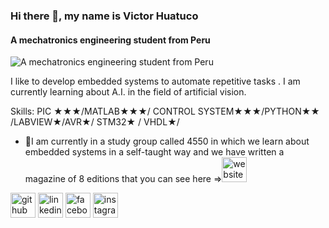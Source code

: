 ### Hi there 👋, my name is Victor Huatuco
#### A mechatronics engineering student from Peru
![A mechatronics engineering student from Peru](https://arturssmirnovs.github.io/github-profile-readme-generator/images/banner.png)

I like to develop embedded systems to automate repetitive tasks . I am currently learning about A.I. in the field of artificial vision.

Skills:  PIC ★★★/MATLAB★★★/ CONTROL SYSTEM★★★/PYTHON★★ /LABVIEW★/AVR★/ STM32★ / VHDL★/

- 🔭I am currently in a study group called 4550 in which we learn about embedded systems in a self-taught way and we have written a magazine of 8 editions that you can see here =>[<img src='https://cdn.jsdelivr.net/npm/simple-icons@3.0.1/icons/icloud.svg' alt='website' height='40'>](https://issuu.com/team4550/docs)  

[<img src='https://cdn.jsdelivr.net/npm/simple-icons@3.0.1/icons/github.svg' alt='github' height='40'>](https://github.com/https://github.com/victorhuatuco)  [<img src='https://cdn.jsdelivr.net/npm/simple-icons@3.0.1/icons/linkedin.svg' alt='linkedin' height='40'>](https://www.linkedin.com/in/https://www.linkedin.com/in/victor-huatuco-113742191//)  [<img src='https://cdn.jsdelivr.net/npm/simple-icons@3.0.1/icons/facebook.svg' alt='facebook' height='40'>](https://www.facebook.com/https://www.facebook.com/profile.php?id=100001102468703)  [<img src='https://cdn.jsdelivr.net/npm/simple-icons@3.0.1/icons/instagram.svg' alt='instagram' height='40'>](https://www.instagram.com/https://www.instagram.com/victorhuatuco//)  


